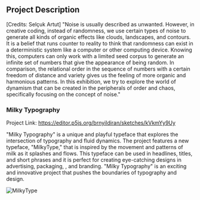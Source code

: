 ## Project Description
[Credits: Selçuk Artut]
"Noise is usually described as unwanted. However, in creative coding, instead of randomness, we use certain types of noise to generate 
all kinds of organic effects like clouds, landscapes, and contours. It is a belief that runs counter to reality to think that randomness 
can exist in a deterministic system like a computer or other computing device. Knowing this, computers can only work with a limited seed 
corpus to generate an infinite set of numbers that give the appearance of being random. In comparison, the relational order in the sequence 
of numbers with a certain freedom of distance and variety gives us the feeling of more organic and harmonious patterns. In this exhibition, 
we try to explore the world of dynamism that can be created in the peripherals of order and chaos, specifically focusing on the concept 
of noise."

### Milky Typography

Project Link: https://editor.p5js.org/brnyildiran/sketches/kVkmYy9Uy

"Milky Typography" is a unique and playful typeface that explores the intersection of typography and fluid dynamics. The project
features a new typeface, "MilkyType," that is inspired by the movement and patterns of milk as it splashes and flows. This typeface
can be used in headlines, titles, and short phrases and it is perfect for creating eye-catching designs in advertising, packaging, ,
and branding. "Milky Typography" is an exciting and innovative project that pushes the boundaries of typography and design.

![MilkyType](https://user-images.githubusercontent.com/78401458/214581558-ce71fe2f-3d55-4f4b-b230-32a8548ec33c.png)
